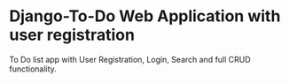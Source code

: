 # Django-To-Do Web Application with user registration
To Do list app with User Registration, Login, Search and full CRUD functionality.


